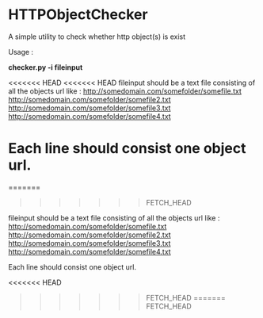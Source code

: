  **HTTPObjectChecker**
====================

A simple utility to check whether http object(s) is exist

Usage :

**checker.py -i fileinput**

<<<<<<< HEAD
<<<<<<< HEAD
fileinput should be a text file consisting of all the objects url like : 
http://somedomain.com/somefolder/somefile.txt 
http://somedomain.com/somefolder/somefile2.txt 
http://somedomain.com/somefolder/somefile3.txt 
http://somedomain.com/somefolder/somefile4.txt

Each line should consist one object url.
=======
=======
>>>>>>> FETCH_HEAD

fileinput should be a text file consisting of all the objects url like :<br/>
http://somedomain.com/somefolder/somefile.txt <br/>
http://somedomain.com/somefolder/somefile2.txt <br/>
http://somedomain.com/somefolder/somefile3.txt <br/>
http://somedomain.com/somefolder/somefile4.txt <br/>

Each line should consist one object url.


<<<<<<< HEAD
>>>>>>> FETCH_HEAD
=======
>>>>>>> FETCH_HEAD
